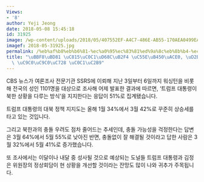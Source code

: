 ```yaml
---
Views:
- '8'
author: Yeji Jeong
date: 2018-05-08 15:45:18
id: 31925
image: /wp-content/uploads/2018/05/407552EF-A4C7-486E-AB55-170AEA0499EA_cx5_cy11_cw86_w1023_r1_s.jpg
imagef: 2018-05-31925.jpg
permalink: /%eb%af%b8%eb%b6%81-%ec%a0%95%ec%83%81%ed%9a%8c%eb%8b%b4-%ec%95%9e%eb%91%90%ea%b3%a0-%ed%8a%b8%eb%9f%bc%ed%94%84-%ec%a7%80%ec%a7%80%ec%9c%a8-%ec%83%81%ec%8a%b9/
title: "\uBBF8\uBD81 \uC815\uC0C1\uD68C\uB2F4 \uC55E\uB450\uACE0, \uD2B8\uB7FC\uD504\
  \ \uC9C0\uC9C0\uC728 \uC0C1\uC2B9"
---
```


CBS 뉴스가 여론조사 전문기관 SSRS에 이뢰해 지난 3일부터 6일까지 워싱턴을 비롯해 전국의 성인 1101명을 대상으로 조사해 어제 발표한 결과에 따르면, ‘트럼프 대통령이 북한 상황을 다루는 방식’을 지지한다는 응답이 51%로 집계됐습니다.

트럼프 대통령의 대북 정책 지지도는 올해 1월 34%에서 3월 42%로 꾸준히 상승세를 타고 있는 것입니다.

그리고 북한과의 충돌 우려도 점차 줄어드는 추세인데, 충돌 가능성을 걱정한다는 답변은 3월 64%에서 5월 55%로 낮아진 반면, 충돌없이 잘 해결될 것이라고 답한 사람은 3월 32%에서 5월 41%로 증가했습니다.

또 조사에서는 이달이나 내달 중 성사될 것으로 예상되는 도널들 트럼프 대통령과 김정은 위원장의 정상회담이 현 상황을 개선할 것이라는 잔망도 많이 나와 귀추가 주목됩니다.